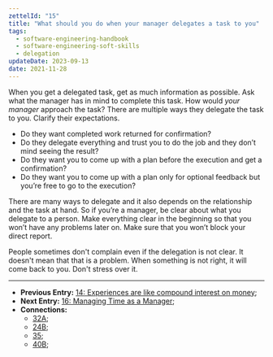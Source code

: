 ```yaml
---
zettelId: "15"
title: "What should you do when your manager delegates a task to you"
tags:
  - software-engineering-handbook
  - software-engineering-soft-skills
  - delegation
updateDate: 2023-09-13
date: 2021-11-28
---
```


When you get a delegated task, get as much information as possible. Ask what the manager has in mind to complete this task. How would *your manager* approach the task? There are multiple ways they delegate the task to you. Clarify their expectations.

- Do they want completed work returned for confirmation?
- Do they delegate everything and trust you to do the job and they don’t mind seeing the result?
- Do they want you to come up with a plan before the execution and get a confirmation?
- Do they want you to come up with a plan only for optional feedback but you’re free to go to the execution?

There are many ways to delegate and it also depends on the relationship and the task at hand. So if you’re a manager, be clear about what you delegate to a person. Make everything clear in the beginning so that you won’t have any problems later on. Make sure that you won’t block your direct report.

People sometimes don't complain even if the delegation is not clear. It doesn't mean that that is a problem. When something is not right, it will come back to you. Don't stress over it.

---

- **Previous Entry:** [14: Experiences are like compound interest on money](/notes/14/);
- **Next Entry:** [16: Managing Time as a Manager](/notes/16/);
- **Connections:**
  - [32A](/notes/32a/);
  - [24B](/notes/24b/);
  - [35](/notes/35/);
  - [40B](/notes/40b/);

